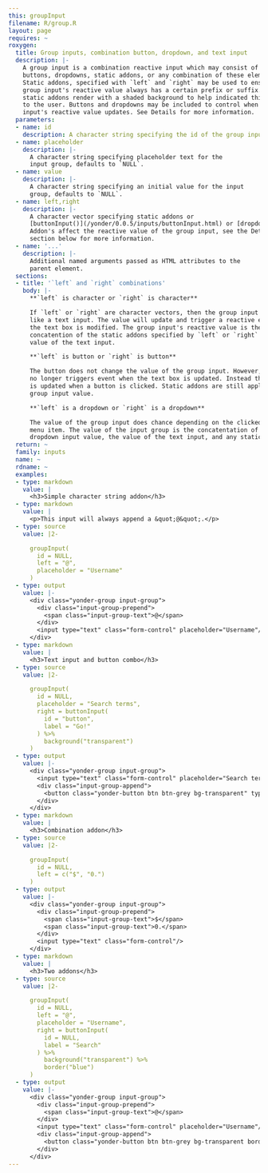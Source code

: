 ```yaml
---
this: groupInput
filename: R/group.R
layout: page
requires: ~
roxygen:
  title: Group inputs, combination button, dropdown, and text input
  description: |-
    A group input is a combination reactive input which may consist of one or two
    buttons, dropdowns, static addons, or any combination of these elements.
    Static addons, specified with `left` and `right` may be used to ensure an
    group input's reactive value always has a certain prefix or suffix. These
    static addons render with a shaded background to help indicated this behavior
    to the user. Buttons and dropdowns may be included to control when the group
    input's reactive value updates. See Details for more information.
  parameters:
  - name: id
    description: A character string specifying the id of the group input.
  - name: placeholder
    description: |-
      A character string specifying placeholder text for the
      input group, defaults to `NULL`.
  - name: value
    description: |-
      A character string specifying an initial value for the input
      group, defaults to `NULL`.
  - name: left,right
    description: |-
      A character vector specifying static addons or
      [buttonInput()](/yonder/0.0.5/inputs/buttonInput.html) or [dropdown()](/yonder/0.0.5/content/dropdown.html) elements specifying dynamic addons.
      Addon's affect the reactive value of the group input, see the Details
      section below for more information.
  - name: '...'
    description: |-
      Additional named arguments passed as HTML attributes to the
      parent element.
  sections:
  - title: '`left` and `right` combinations'
    body: |-
      **`left` is character or `right` is character**

      If `left` or `right` are character vectors, then the group input functions
      like a text input. The value will update and trigger a reactive event when
      the text box is modified. The group input's reactive value is the
      concatention of the static addons specified by `left` or `right` and the
      value of the text input.

      **`left` is button or `right` is button**

      The button does not change the value of the group input. However, the input
      no longer triggers event when the text box is updated. Instead the value
      is updated when a button is clicked. Static addons are still applied to the
      group input value.

      **`left` is a dropdown or `right` is a dropdown**

      The value of the group input does chance depending on the clicked dropdown
      menu item. The value of the input group is the concatentation of the
      dropdown input value, the value of the text input, and any static addons.
  return: ~
  family: inputs
  name: ~
  rdname: ~
  examples:
  - type: markdown
    value: |
      <h3>Simple character string addon</h3>
  - type: markdown
    value: |
      <p>This input will always append a &quot;@&quot;.</p>
  - type: source
    value: |2-

      groupInput(
        id = NULL,
        left = "@",
        placeholder = "Username"
      )
  - type: output
    value: |-
      <div class="yonder-group input-group">
        <div class="input-group-prepend">
          <span class="input-group-text">@</span>
        </div>
        <input type="text" class="form-control" placeholder="Username"/>
      </div>
  - type: markdown
    value: |
      <h3>Text input and button combo</h3>
  - type: source
    value: |2-

      groupInput(
        id = NULL,
        placeholder = "Search terms",
        right = buttonInput(
          id = "button",
          label = "Go!"
        ) %>%
          background("transparent")
      )
  - type: output
    value: |-
      <div class="yonder-group input-group">
        <input type="text" class="form-control" placeholder="Search terms"/>
        <div class="input-group-append">
          <button class="yonder-button btn btn-grey bg-transparent" type="button" role="button" id="button">Go!</button>
        </div>
      </div>
  - type: markdown
    value: |
      <h3>Combination addon</h3>
  - type: source
    value: |2-

      groupInput(
        id = NULL,
        left = c("$", "0.")
      )
  - type: output
    value: |-
      <div class="yonder-group input-group">
        <div class="input-group-prepend">
          <span class="input-group-text">$</span>
          <span class="input-group-text">0.</span>
        </div>
        <input type="text" class="form-control"/>
      </div>
  - type: markdown
    value: |
      <h3>Two addons</h3>
  - type: source
    value: |2-

      groupInput(
        id = NULL,
        left = "@",
        placeholder = "Username",
        right = buttonInput(
          id = NULL,
          label = "Search"
        ) %>%
          background("transparent") %>%
          border("blue")
      )
  - type: output
    value: |-
      <div class="yonder-group input-group">
        <div class="input-group-prepend">
          <span class="input-group-text">@</span>
        </div>
        <input type="text" class="form-control" placeholder="Username"/>
        <div class="input-group-append">
          <button class="yonder-button btn btn-grey bg-transparent border border-blue" type="button" role="button">Search</button>
        </div>
      </div>
---
```

